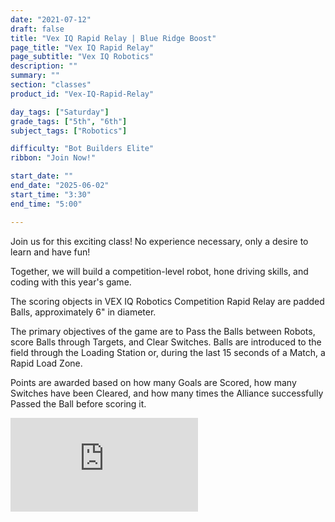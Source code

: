 ```yaml
---
date: "2021-07-12"
draft: false
title: "Vex IQ Rapid Relay | Blue Ridge Boost"
page_title: "Vex IQ Rapid Relay"
page_subtitle: "Vex IQ Robotics"
description: ""
summary: ""
section: "classes"
product_id: "Vex-IQ-Rapid-Relay"

day_tags: ["Saturday"]
grade_tags: ["5th", "6th"]
subject_tags: ["Robotics"]

difficulty: "Bot Builders Elite"
ribbon: "Join Now!"

start_date: ""
end_date: "2025-06-02"
start_time: "3:30"
end_time: "5:00"

---
```


Join us for this exciting class! No experience necessary, only a desire to learn and have fun!

Together, we will build a competition-level robot, hone driving skills, and coding with this year's game.

The scoring objects in VEX IQ Robotics Competition Rapid Relay are padded Balls, approximately 6" in diameter.

The primary objectives of the game are to Pass the Balls between Robots, score Balls through Targets, and Clear Switches. Balls are introduced to the field through the Loading Station or, during the last 15 seconds of a Match, a Rapid Load Zone.

Points are awarded based on how many Goals are Scored, how many Switches have been Cleared, and how many times the Alliance successfully Passed the Ball before scoring it. 

<iframe src="https://www.youtube.com/watch?v=aa0B7kNHpg" frameborder="0" allowfullscreen></iframe>
